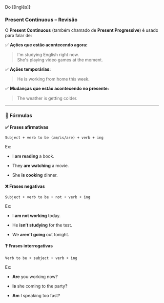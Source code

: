 Do [[Inglês]]:
### **Present Continuous – Revisão**

O **Present Continuous** (também chamado de **Present Progressive**) é usado para falar de:

✅ **Ações que estão acontecendo agora:**

> I'm studying English right now.  
> She's playing video games at the moment.

✅ **Ações temporárias:**

> He is working from home this week.

✅ **Mudanças que estão acontecendo no presente:**

> The weather is getting colder.

---

### 🔧 **Fórmulas**

#### ✅ **Frases afirmativas**

`Subject + verb to be (am/is/are) + verb + ing`

Ex:

- I **am reading** a book.
    
- They **are watching** a movie.
    
- She **is cooking** dinner.
    

#### ❌ **Frases negativas**

`Subject + verb to be + not + verb + ing`

Ex:

- I **am not working** today.
    
- He **isn’t studying** for the test.
    
- We **aren’t going** out tonight.
    

#### ❓ **Frases interrogativas**

`Verb to be + subject + verb + ing`

Ex:

- **Are** you working now?
    
- **Is** she coming to the party?
    
- **Am** I speaking too fast?